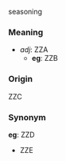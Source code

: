 seasoning
### Meaning
+ _adj_: ZZA
    + __eg__: ZZB

### Origin

ZZC

### Synonym

__eg__: ZZD

+ ZZE


